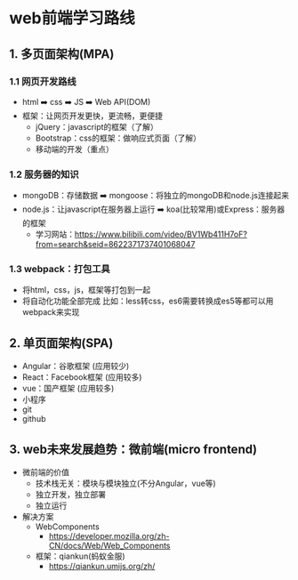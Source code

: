 # web前端学习路线
## 1. 多页面架构(MPA)
### 1.1 网页开发路线
- html ➡️ css ➡️ JS ➡️ Web API(DOM)
- 框架：让网页开发更快，更流畅，更便捷
  - jQuery：javascript的框架（了解）
  - Bootstrap：css的框架：做响应式页面（了解）
  - 移动端的开发（重点）
### 1.2 服务器的知识
- mongoDB：存储数据 ➡️ mongoose：将独立的mongoDB和node.js连接起来
- node.js：让javascript在服务器上运行 ➡️ koa(比较常用)或Express：服务器的框架
  - 学习网站：<https://www.bilibili.com/video/BV1Wb411H7oF?from=search&seid=8622371737401068047>
### 1.3 webpack：打包工具
- 将html，css，js，框架等打包到一起
- 将自动化功能全部完成 比如：less转css，es6需要转换成es5等都可以用webpack来实现
## 2. 单页面架构(SPA)
- Angular：谷歌框架 (应用较少)
- React：Facebook框架 (应用较多)
- vue：国产框架 (应用较多)
- 小程序
- git
- github
## 3. web未来发展趋势：微前端(micro frontend)
- 微前端的价值
  - 技术栈无关：模块与模块独立(不分Angular，vue等)
  - 独立开发，独立部署
  - 独立运行
- 解决方案
  - WebComponents 
    - <https://developer.mozilla.org/zh-CN/docs/Web/Web_Components>
  - 框架：qiankun(蚂蚁金服)
    - <https://qiankun.umijs.org/zh/>


